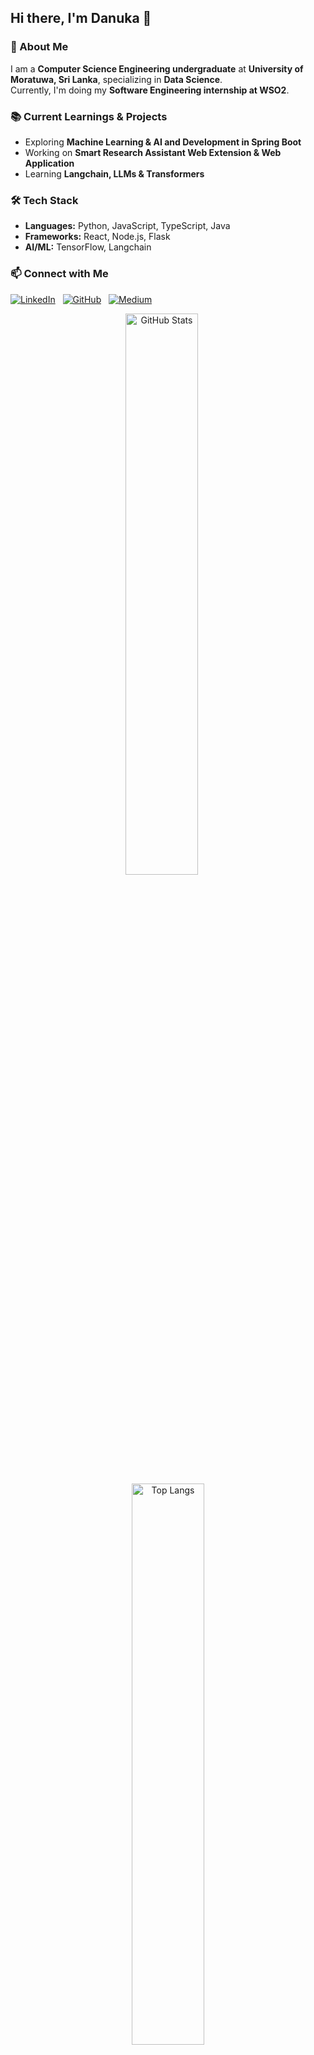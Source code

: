 ## Hi there, I'm Danuka 👋

### 🚀 About Me  
I am a **Computer Science Engineering undergraduate** at **University of Moratuwa, Sri Lanka**, specializing in **Data Science**.  
Currently, I'm doing my **Software Engineering internship at WSO2**.

### 📚 Current Learnings & Projects  
- Exploring **Machine Learning & AI and Development in Spring Boot**  
- Working on **Smart Research Assistant Web Extension & Web Application**  
- Learning **Langchain, LLMs & Transformers**  

### 🛠 Tech Stack  
- **Languages:** Python, JavaScript, TypeScript, Java
- **Frameworks:** React, Node.js, Flask
- **AI/ML:** TensorFlow, Langchain  

### 📫 Connect with Me  

[![LinkedIn](https://img.shields.io/badge/-LinkedIn-blue?style=flat&logo=Linkedin&logoColor=white)](www.linkedin.com/in/danuka-lakshan-b92b91247) &nbsp;
[![GitHub](https://img.shields.io/badge/-GitHub-black?style=flat&logo=github)](https://github.com/lakshanpd) &nbsp;
[![Medium](https://img.shields.io/badge/-Medium-black?style=flat&logo=medium)](https://medium.com/@lakshanpd.cse21) &nbsp;

<p align="center">
  <img src="https://github-readme-stats.vercel.app/api?username=lakshanpd&show_icons=true&theme=tokyonight" alt="GitHub Stats" width="48%" style="margin-right: 4%;"/>
  <img src="https://github-readme-stats.vercel.app/api/top-langs/?username=lakshanpd&layout=compact&theme=tokyonight" alt="Top Langs" width="48%" />
</p>

